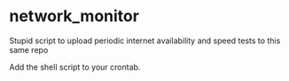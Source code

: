 # network_monitor
Stupid script to upload periodic internet availability and speed tests to this same repo

Add the shell script to your crontab.